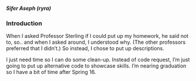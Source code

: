 ##### Sifer Aseph (ryra)
### Introduction

When I asked Professor Sterling if I could put up my homework, he said not to, so.. and when I asked around, I understood why. (The other professors preferred that I didn’t.) So instead, I chose to put up descriptions. 

I just need time so I can do some clean-up. Instead of code request, I’m just going to put up alternative code to showcase skills. I’m nearing graduation so I have a bit of time after Spring 16.